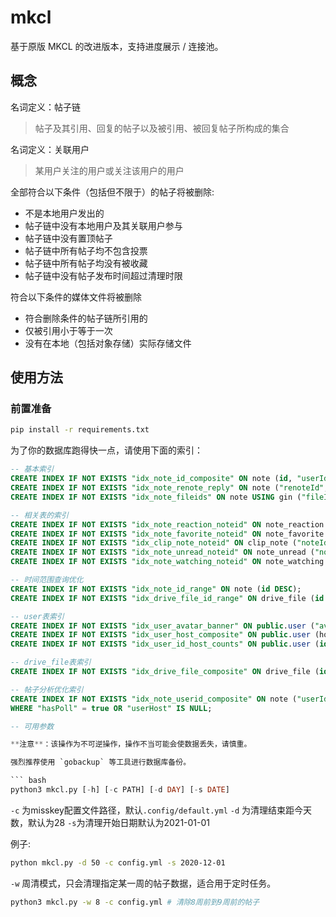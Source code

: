 # mkcl

基于原版 MKCL 的改进版本，支持进度展示 / 连接池。

## 概念

名词定义：帖子链

> 帖子及其引用、回复的帖子以及被引用、被回复帖子所构成的集合

名词定义：关联用户

> 某用户关注的用户或关注该用户的用户

全部符合以下条件（包括但不限于）的帖子将被删除:

* 不是本地用户发出的
* 帖子链中没有本地用户及其关联用户参与
* 帖子链中没有置顶帖子
* 帖子链中所有帖子均不包含投票
* 帖子链中所有帖子均没有被收藏
* 帖子链中没有帖子发布时间超过清理时限

符合以下条件的媒体文件将被删除

* 符合删除条件的帖子链所引用的
* 仅被引用小于等于一次
* 没有在本地（包括对象存储）实际存储文件

## 使用方法

### 前置准备

```bash
pip install -r requirements.txt
```

为了你的数据库跑得快一点，请使用下面的索引：

```sql
-- 基本索引
CREATE INDEX IF NOT EXISTS "idx_note_id_composite" ON note (id, "userId", "userHost", "renoteId", "replyId");
CREATE INDEX IF NOT EXISTS "idx_note_renote_reply" ON note ("renoteId", "replyId");
CREATE INDEX IF NOT EXISTS "idx_note_fileids" ON note USING gin ("fileIds");

-- 相关表的索引
CREATE INDEX IF NOT EXISTS "idx_note_reaction_noteid" ON note_reaction ("noteId");
CREATE INDEX IF NOT EXISTS "idx_note_favorite_noteid" ON note_favorite ("noteId");
CREATE INDEX IF NOT EXISTS "idx_clip_note_noteid" ON clip_note ("noteId");
CREATE INDEX IF NOT EXISTS "idx_note_unread_noteid" ON note_unread ("noteId");
CREATE INDEX IF NOT EXISTS "idx_note_watching_noteid" ON note_watching ("noteId");

-- 时间范围查询优化
CREATE INDEX IF NOT EXISTS "idx_note_id_range" ON note (id DESC);
CREATE INDEX IF NOT EXISTS "idx_drive_file_id_range" ON drive_file (id DESC);

-- user表索引
CREATE INDEX IF NOT EXISTS "idx_user_avatar_banner" ON public.user ("avatarId", "bannerId");
CREATE INDEX IF NOT EXISTS "idx_user_host_composite" ON public.user (host, "followersCount", "followingCount");
CREATE INDEX IF NOT EXISTS "idx_user_id_host_counts" ON public.user (id, host, "followersCount", "followingCount");

-- drive_file表索引
CREATE INDEX IF NOT EXISTS "idx_drive_file_composite" ON drive_file (id, "isLink", "userHost");

-- 帖子分析优化索引
CREATE INDEX IF NOT EXISTS "idx_note_userid_composite" ON note ("userId", "userHost", "hasPoll") 
WHERE "hasPoll" = true OR "userHost" IS NULL;

-- 可用参数

**注意**：该操作为不可逆操作，操作不当可能会使数据丢失，请慎重。

强烈推荐使用 `gobackup` 等工具进行数据库备份。

``` bash
python3 mkcl.py [-h] [-c PATH] [-d DAY] [-s DATE]
```

`-c` 为misskey配置文件路径，默认`.config/default.yml` `-d` 为清理结束距今天数，默认为28 `-s`为清理开始日期默认为2021-01-01

例子:

``` bash
python mkcl.py -d 50 -c config.yml -s 2020-12-01
```

`-w` 周清模式，只会清理指定某一周的帖子数据，适合用于定时任务。

```bash
python3 mkcl.py -w 8 -c config.yml # 清除8周前到9周前的帖子
```
